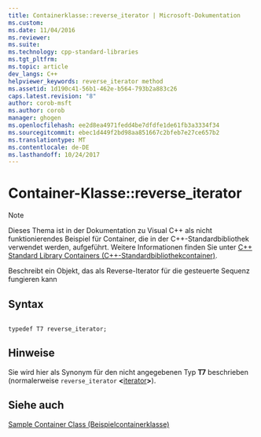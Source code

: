 ```yaml
---
title: Containerklasse::reverse_iterator | Microsoft-Dokumentation
ms.custom: 
ms.date: 11/04/2016
ms.reviewer: 
ms.suite: 
ms.technology: cpp-standard-libraries
ms.tgt_pltfrm: 
ms.topic: article
dev_langs: C++
helpviewer_keywords: reverse_iterator method
ms.assetid: 1d190c41-56b1-462e-b564-793b2a883c26
caps.latest.revision: "8"
author: corob-msft
ms.author: corob
manager: ghogen
ms.openlocfilehash: ee2d8ea4971fedd4be7dfdfe1de61fb3a3334f34
ms.sourcegitcommit: ebec1d449f2bd98aa851667c2bfeb7e27ce657b2
ms.translationtype: MT
ms.contentlocale: de-DE
ms.lasthandoff: 10/24/2017
---
```

# <a name="container-classreverseiterator"></a>Container-Klasse::reverse_iterator
> [!NOTE]
>  Dieses Thema ist in der Dokumentation zu Visual C++ als nicht funktionierendes Beispiel für Container, die in der C++-Standardbibliothek verwendet werden, aufgeführt. Weitere Informationen finden Sie unter [C++ Standard Library Containers (C++-Standardbibliothekcontainer)](../standard-library/stl-containers.md).  
  
 Beschreibt ein Objekt, das als Reverse-Iterator für die gesteuerte Sequenz fungieren kann  
  
## <a name="syntax"></a>Syntax  
  
```  
 
typedef T7 reverse_iterator;  
```  
  
## <a name="remarks"></a>Hinweise  
 Sie wird hier als Synonym für den nicht angegebenen Typ **T7** beschrieben (normalerweise `reverse_iterator` **\<**[iterator](../standard-library/container-class-iterator.md)**>**).  
  
## <a name="see-also"></a>Siehe auch  
 [Sample Container Class (Beispielcontainerklasse)](../standard-library/sample-container-class.md)
